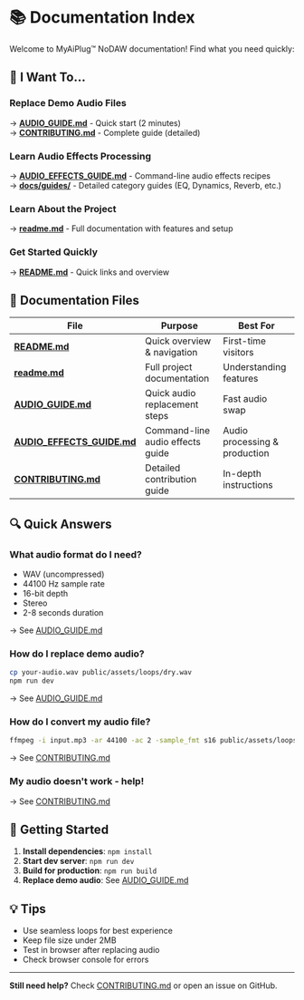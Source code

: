 # 📚 Documentation Index

Welcome to MyAiPlug™ NoDAW documentation! Find what you need quickly:

## 🎯 I Want To...

### Replace Demo Audio Files
→ **[AUDIO_GUIDE.md](AUDIO_GUIDE.md)** - Quick start (2 minutes)  
→ **[CONTRIBUTING.md](CONTRIBUTING.md)** - Complete guide (detailed)

### Learn Audio Effects Processing
→ **[AUDIO_EFFECTS_GUIDE.md](AUDIO_EFFECTS_GUIDE.md)** - Command-line audio effects recipes  
→ **[docs/guides/](docs/guides/)** - Detailed category guides (EQ, Dynamics, Reverb, etc.)

### Learn About the Project
→ **[readme.md](readme.md)** - Full documentation with features and setup

### Get Started Quickly
→ **[README.md](README.md)** - Quick links and overview

## 📖 Documentation Files

| File | Purpose | Best For |
|------|---------|----------|
| **[README.md](README.md)** | Quick overview & navigation | First-time visitors |
| **[readme.md](readme.md)** | Full project documentation | Understanding features |
| **[AUDIO_GUIDE.md](AUDIO_GUIDE.md)** | Quick audio replacement steps | Fast audio swap |
| **[AUDIO_EFFECTS_GUIDE.md](AUDIO_EFFECTS_GUIDE.md)** | Command-line audio effects guide | Audio processing & production |
| **[CONTRIBUTING.md](CONTRIBUTING.md)** | Detailed contribution guide | In-depth instructions |

## 🔍 Quick Answers

### What audio format do I need?
- WAV (uncompressed)
- 44100 Hz sample rate
- 16-bit depth
- Stereo
- 2-8 seconds duration

→ See [AUDIO_GUIDE.md](AUDIO_GUIDE.md#-fast-track)

### How do I replace demo audio?
```bash
cp your-audio.wav public/assets/loops/dry.wav
npm run dev
```

→ See [AUDIO_GUIDE.md](AUDIO_GUIDE.md#-fast-track)

### How do I convert my audio file?
```bash
ffmpeg -i input.mp3 -ar 44100 -ac 2 -sample_fmt s16 public/assets/loops/dry.wav
```

→ See [CONTRIBUTING.md](CONTRIBUTING.md#-converting-audio-files)

### My audio doesn't work - help!
→ See [CONTRIBUTING.md](CONTRIBUTING.md#-troubleshooting)

## 🚀 Getting Started

1. **Install dependencies**: `npm install`
2. **Start dev server**: `npm run dev`
3. **Build for production**: `npm run build`
4. **Replace demo audio**: See [AUDIO_GUIDE.md](AUDIO_GUIDE.md)

## 💡 Tips

- Use seamless loops for best experience
- Keep file size under 2MB
- Test in browser after replacing audio
- Check browser console for errors

---

**Still need help?** Check [CONTRIBUTING.md](CONTRIBUTING.md) or open an issue on GitHub.
